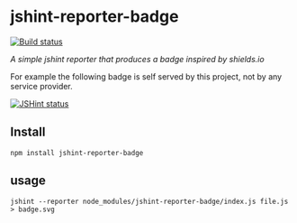# jshint-reporter-badge

[![Build status](https://img.shields.io/travis/albanm/jshint-reporter-badge.svg)](https://travis-ci.org/albanm/jshint-reporter-badge)

*A simple jshint reporter that produces a badge inspired by shields.io*

For example the following badge is self served by this project, not by any service provider.

[![JSHint status](http://albanm.github.io/jshint-reporter-badge/jshint-badge.svg)](http://albanm.github.io/jshint-reporter-badge/jshint.html)

## Install

    npm install jshint-reporter-badge

## usage

    jshint --reporter node_modules/jshint-reporter-badge/index.js file.js > badge.svg
